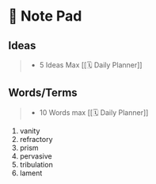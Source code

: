 # 📝 Note Pad

## Ideas

> - 5 Ideas Max  [[🗓 Daily Planner]]



## Words/Terms

> - 10 Words max  [[🗓 Daily Planner]]

1. vanity
2. refractory
3. prism
4. pervasive
5. tribulation
6. lament